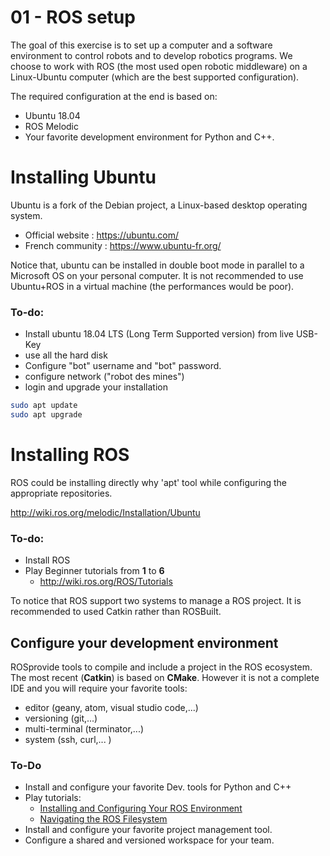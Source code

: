 # 01 - ROS setup

The goal of this exercise is to set up a computer and a software environment to control robots and to develop robotics programs.
We choose to work with ROS (the most used open robotic middleware) on a Linux-Ubuntu computer (which are the best supported configuration).

The required configuration at the end is based on:
  - Ubuntu 18.04
  - ROS Melodic
  - Your favorite development environment for Python and C++.

# Installing Ubuntu

Ubuntu is a fork of the Debian project, a Linux-based desktop operating system.

  - Official website : <https://ubuntu.com/>
  - French community : <https://www.ubuntu-fr.org/>

Notice that, ubuntu can be installed in double boot mode in parallel to a Microsoft OS on your personal computer.
It is not recommended to use Ubuntu+ROS in a virtual machine (the performances would be  poor).

### To-do:
  - Install ubuntu 18.04 LTS (Long Term Supported version) from live USB-Key
  - use all the hard disk
  - Configure "bot" username and "bot" password.
  - configure network ("robot des mines")
  - login and upgrade your installation
```bash
sudo apt update
sudo apt upgrade
```

# Installing ROS

ROS could be installing directly why 'apt' tool while configuring the appropriate repositories.

<http://wiki.ros.org/melodic/Installation/Ubuntu>

### To-do:
  - Install ROS
  - Play Beginner tutorials from **1** to **6**
    * <http://wiki.ros.org/ROS/Tutorials>

To notice that ROS support two systems to manage a ROS project. It is recommended to used Catkin rather than ROSBuilt.


## Configure your development environment

ROSprovide tools to compile and include a project in the ROS ecosystem. The most recent (**Catkin**) is based on **CMake**.
However it is not a complete IDE and you will require your favorite tools:
  - editor (geany, atom, visual studio code,...)
  - versioning (git,...)
  - multi-terminal (terminator,...)
  - system (ssh, curl,... )

### To-Do
  - Install and configure your favorite Dev. tools for Python and C++
  - Play tutorials:
    * [Installing and Configuring Your ROS Environment](http://wiki.ros.org/ROS/Tutorials/InstallingandConfiguringROSEnvironment)
    * [Navigating the ROS Filesystem](http://wiki.ros.org/ROS/Tutorials/NavigatingTheFilesystem)
  - Install and configure your favorite project management tool.
  - Configure a shared and versioned workspace for your team.
